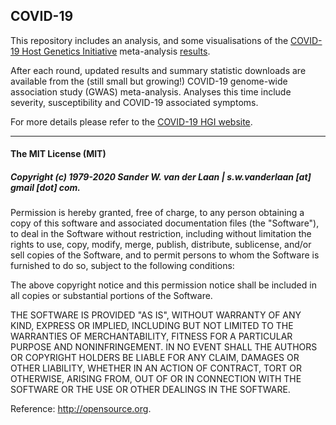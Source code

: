 ## COVID-19

This repository includes an analysis, and some visualisations of the [COVID-19 Host Genetics Initiative](https://www.covid19hg.org) meta-analysis [results](https://www.covid19hg.org/results/). 

After each round, updated results and summary statistic downloads are available from the (still small but growing!) COVID-19 genome-wide association study (GWAS) meta-analysis. Analyses this time include severity, susceptibility and COVID-19 associated symptoms.

For more details please refer to the [COVID-19 HGI website](https://www.covid19hg.org).

--------------

#### The MIT License (MIT)
##### Copyright (c) 1979-2020 Sander W. van der Laan | s.w.vanderlaan [at] gmail [dot] com.

Permission is hereby granted, free of charge, to any person obtaining a copy of this software and associated documentation files (the "Software"), to deal in the Software without restriction, including without limitation the rights to use, copy, modify, merge, publish, distribute, sublicense, and/or sell copies of the Software, and to permit persons to whom the Software is furnished to do so, subject to the following conditions:   

The above copyright notice and this permission notice shall be included in all copies or substantial portions of the Software.

THE SOFTWARE IS PROVIDED "AS IS", WITHOUT WARRANTY OF ANY KIND, EXPRESS OR IMPLIED, INCLUDING BUT NOT LIMITED TO THE WARRANTIES OF MERCHANTABILITY, FITNESS FOR A PARTICULAR PURPOSE AND NONINFRINGEMENT. IN NO EVENT SHALL THE AUTHORS OR COPYRIGHT HOLDERS BE LIABLE FOR ANY CLAIM, DAMAGES OR OTHER LIABILITY, WHETHER IN AN ACTION OF CONTRACT, TORT OR OTHERWISE, ARISING FROM, OUT OF OR IN CONNECTION WITH THE SOFTWARE OR THE USE OR OTHER DEALINGS IN THE SOFTWARE.

Reference: http://opensource.org.


